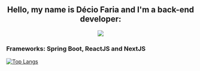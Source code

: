 
<h2 align="center">Hello, my name is Décio Faria and I'm a back-end developer:</h2>
 <p align="center">
  <a >
    <img src="https://skillicons.dev/icons?i=git,python,java,js,flask,spring,react,"/>
    <h3>Frameworks: Spring Boot, ReactJS and NextJS</h3>
  </a>
</p>

[![Top Langs](https://github-readme-stats.vercel.app/api/top-langs/?username=Dec1o&layout=compact)](https://github.com/anuraghazra/github-readme-stats)
